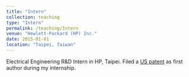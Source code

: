 ```yaml
---
title: "Intern"
collection: teaching
type: "Intern"
permalink: /teaching/Intern
venue: "Hewlett-Packard (HP) Inc."
date: 2015-01-01
location: "Taipei, Taiwan"
---
```


Electrical Engineering R\&D Intern in HP, Taipei. Filed a [US patent](https://patentscope.wipo.int/search/en/detail.jsf?docId=WO2021145855&tab=PCTBIBLIO) as first author during my internship.
